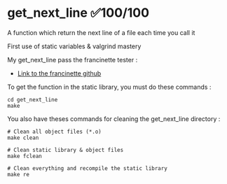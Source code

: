 # get_next_line ✅100/100
A function which return the next line of a file each time you call it

First use of static variables & valgrind mastery

My get_next_line pass the francinette tester :
  - [Link to the francinette github](https://github.com/xicodomingues/francinette)

To get the function in the static library, you must do these commands :
```shell
cd get_next_line
make
```

You also have theses commands for cleaning the get_next_line directory :
```shell
# Clean all object files (*.o)
make clean

# Clean static library & object files
make fclean

# Clean everything and recompile the static library
make re
```
